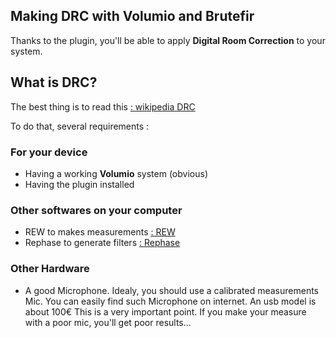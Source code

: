 ## Making DRC with Volumio and Brutefir

Thanks to the plugin, you'll be able to apply __Digital Room Correction__ to your system.

## What is DRC?

The best thing is to read this <a href="https://en.wikipedia.org/wiki/Digital_room_correction"> : wikipedia DRC</a>

To do that, several requirements :

### For your device
- Having a working __Volumio__ system (obvious)
- Having the plugin installed

### Other softwares on your computer

- REW to makes measurements <a href="https://www.roomeqwizard.com/"> : REW</a>
- Rephase to generate filters <a href="https://sourceforge.net/projects/rephase/"> : Rephase</a>

### Other Hardware

 - A good Microphone. Idealy, you should use a calibrated measurements Mic. You can easily find such Microphone on internet. An usb model is about 100€
 This is a very important point. If you make your measure with a poor mic, you'll get poor results...
